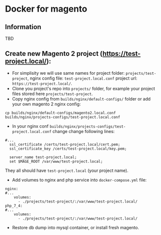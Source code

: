 # Docker for magento

## Information
TBD

## Create new Magento 2 project (__https://test-project.local/__):

* For simplisity we will use same names for project folder: `projects/test-project`, nginx config file: `test-project.local.conf` project url: `https://test-project.local/`.
* Clone you project's repo into `projects/` folder, for example your project files stored here `projects/test-project`.
* Copy nginx config from `builds/nginx/default-configs/` folder or add your own magento 2 nginx config:
```
cp builds/nginx/default-configs/magento2.local.conf builds/nginx/projects-configs/test-project.local.conf
```
* In your nginx conf `builds/nginx/projects-configs/test-project.local.conf` change change following lines:
```nginx
#...
  ssl_certificate /certs/test-project.local/cert.pem; 
  ssl_certificate_key /certs/test-project.local/key.pem;

  server_name test-project.local;
  set $MAGE_ROOT /var/www/test-project.local;
```
They all should have `test-project.local` (your project name).
* Add volumes to nginx and php service into `docker-compose.yml` file:
```docker
nginx:
#...
    volumes:
      - ./projects/test-project/:/var/www/test-project.local/
php_7_4:
#...
    volumes:
      - ./projects/test-project/:/var/www/test-project.local/
```
* Restore db dump into mysql container, or install fresh magento.


